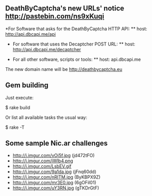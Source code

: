 ## DeathByCaptcha's new URLs' notice http://pastebin.com/ns9xKuqi

*For Software that asks for the DeathByCaptcha HTTP API:
** host: http://api.dbcapi.me/api

* For software that uses the Decaptcher POST URL:
** host: http://api.dbcapi.me/decaptcher

* For all other software, scripts or tools:
** host: api.dbcapi.me

The new domain name will be http://deathbycaptcha.eu

## Gem building

Just execute:

  $ rake build

Or list all available tasks the usual way:

  $ rake -T

## Some sample Nic.ar challenges

* http://i.imgur.com/vOj5f.jpg (jd472tFO)
* http://i.imgur.com/iWlb4.png
* http://i.imgur.com/LsbEV.gif
* http://i.imgur.com/9a1da.jpg (jFnq60dd) 
* http://i.imgur.com/nRITM.jpg (ByKBPX9Z)
* http://i.imgur.com/mr3E0.jpg (6gOFiI01)
* http://i.imgur.com/uY3RN.jpg (gTKDrGtF)
